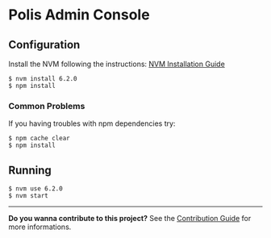 Polis Admin Console
===================

Configuration
-------------

Install the NVM following the instructions: [NVM Installation Guide](https://github.com/creationix/nvm#install-script)

```
$ nvm install 6.2.0
$ npm install
```

### Common Problems

If you having troubles with npm dependencies try:

```
$ npm cache clear
$ npm install
```

Running
-------

```
$ nvm use 6.2.0
$ nvm start
```

---

**Do you wanna contribute to this project?** See the [Contribution Guide](CONTRIBUTING) for more informations.
